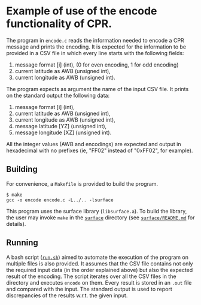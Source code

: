 # Example of use of the encode functionality of CPR.

The program in `encode.c` reads the information needed to encode a CPR message and prints the encoding.
It is expected for the information to be provided in a CSV file in
which every line starts with the following fields:

 1) message format [i] (int), (0 for even encoding, 1 for odd encoding)
 2) current latitude as AWB (unsigned int),
 3) current longitude as AWB (unsigned int).

The program expects as argument the name of the input CSV file. 
It prints on the standard output the following data:

 1) message format [i] (int),
 2) current latitude as AWB (unsigned int),
 3) current longitude as AWB (unsigned int),
 4) message latitude [YZ] (unsigned int),
 5) message longitude [XZ] (unsigned int).
 
All the integer values (AWB and encodings) are expected and output in hexadecimal with no prefixes (ie, "FF02" instead of "0xFF02", for example).

## Building 

For convenience, a `Makefile` is provided to build the program.
```shell
$ make
gcc -o encode encode.c -L../.. -lsurface 
```

This program uses the surface library (`libsurface.a`). 
To build the library, the user may invoke `make` in the [`surface`](`../../`) directory (see [`surface/README.md`](`../../README.md`) for details).

## Running

A bash script ([`run.sh`](run.sh)) aimed to automate the execution of the program on multiple files is also provided. 
It assumes that the CSV file contains not only the required input data (in the order explained above) but also the expected result of the encoding.
The script iterates over all the CSV files in the directory and executes `encode` on them.
Every result is stored in an `.out` file and compared with the input.
The standard output is used to report discrepancies of the results w.r.t. the given input.